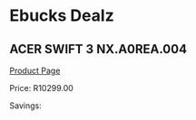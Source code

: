 
# Ebucks Dealz
## ACER SWIFT 3 NX.A0REA.004
[Product Page](https://www.ebucks.com/web/shop/productSelected.do?prodId=1165834813&catId=714946558)

Price: R10299.00

Savings: 


	